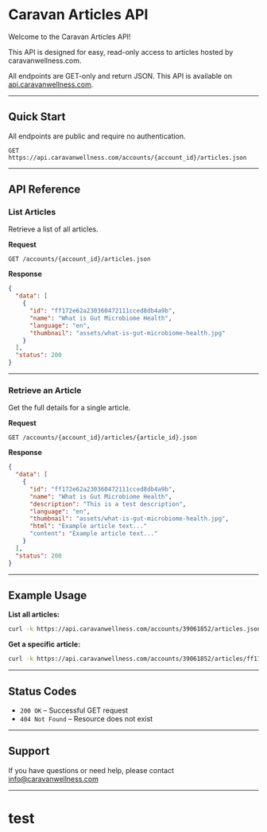 # Caravan Articles API

Welcome to the Caravan Articles API!  

This API is designed for easy, read-only access to articles hosted by caravanwellness.com.  

All endpoints are GET-only and return JSON. This API is available on [api.caravanwellness.com](https://api.caravanwellness.com).

---

## Quick Start

All endpoints are public and require no authentication.

```http
GET https://api.caravanwellness.com/accounts/{account_id}/articles.json
```

---

## API Reference

### List Articles

Retrieve a list of all articles.

**Request**

```http
GET /accounts/{account_id}/articles.json
```

**Response**

```json
{
  "data": [
    {
      "id": "ff172e62a230360472111cced8db4a9b",
      "name": "What is Gut Microbiome Health",
      "language": "en",
      "thumbnail": "assets/what-is-gut-microbiome-health.jpg"
    }
  ],
  "status": 200
}
```

---

### Retrieve an Article

Get the full details for a single article.

**Request**

```http
GET /accounts/{account_id}/articles/{article_id}.json
```

**Response**

```json
{
  "data": [
    {
      "id": "ff172e62a230360472111cced8db4a9b",
      "name": "What is Gut Microbiome Health",
      "description": "This is a test description",
      "language": "en",
      "thumbnail": "assets/what-is-gut-microbiome-health.jpg",
      "html": "Example article text..."
      "content": "Example article text..."
    }
  ],
  "status": 200
}
```

---

## Example Usage

**List all articles:**

```bash
curl -k https://api.caravanwellness.com/accounts/39061852/articles.json
```

**Get a specific article:**

```bash
curl -k https://api.caravanwellness.com/accounts/39061852/articles/ff172e62a230360472111cced8db4a9b.json
```

---

## Status Codes

- `200 OK` – Successful GET request
- `404 Not Found` – Resource does not exist

---

## Support

If you have questions or need help, please contact info@caravanwellness.com

---
# test
 

